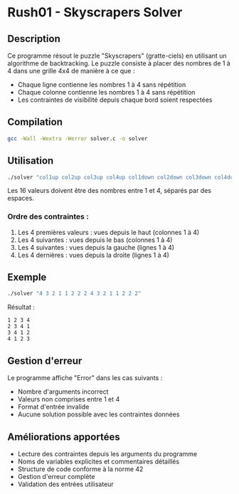 # Rush01 - Skyscrapers Solver

## Description
Ce programme résout le puzzle "Skyscrapers" (gratte-ciels) en utilisant un algorithme de backtracking. Le puzzle consiste à placer des nombres de 1 à 4 dans une grille 4x4 de manière à ce que :
- Chaque ligne contienne les nombres 1 à 4 sans répétition
- Chaque colonne contienne les nombres 1 à 4 sans répétition
- Les contraintes de visibilité depuis chaque bord soient respectées

## Compilation
```bash
gcc -Wall -Wextra -Werror solver.c -o solver
```

## Utilisation
```bash
./solver "col1up col2up col3up col4up col1down col2down col3down col4down row1left row2left row3left row4left row1right row2right row3right row4right"
```

Les 16 valeurs doivent être des nombres entre 1 et 4, séparés par des espaces.

### Ordre des contraintes :
1. Les 4 premières valeurs : vues depuis le haut (colonnes 1 à 4)
2. Les 4 suivantes : vues depuis le bas (colonnes 1 à 4)
3. Les 4 suivantes : vues depuis la gauche (lignes 1 à 4)
4. Les 4 dernières : vues depuis la droite (lignes 1 à 4)

## Exemple
```bash
./solver "4 3 2 1 1 2 2 2 4 3 2 1 1 2 2 2"
```

Résultat :
```
1 2 3 4
2 3 4 1
3 4 1 2
4 1 2 3
```

## Gestion d'erreur
Le programme affiche "Error" dans les cas suivants :
- Nombre d'arguments incorrect
- Valeurs non comprises entre 1 et 4
- Format d'entrée invalide
- Aucune solution possible avec les contraintes données

## Améliorations apportées
- Lecture des contraintes depuis les arguments du programme
- Noms de variables explicites et commentaires détaillés
- Structure de code conforme à la norme 42
- Gestion d'erreur complète
- Validation des entrées utilisateur
